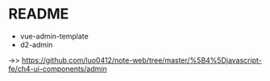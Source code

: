 # README

- vue-admin-template
- d2-admin

->> https://github.com/luo0412/note-web/tree/master/%5B4%5Djavascript-fe/ch4-ui-components/admin